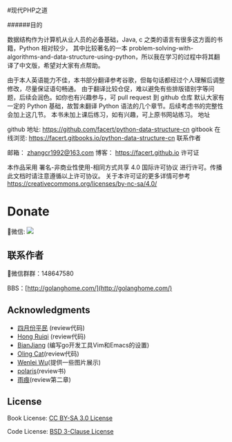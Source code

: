 #现代PHP之道

######目的

数据结构作为计算机从业人员的必备基础，Java, c 之类的语言有很多这方面的书籍，Python 相对较少， 其中比较著名的一本 problem-solving-with-algorithms-and-data-structure-using-python，所以我在学习的过程中将其翻译了中文版，希望对大家有点帮助。

由于本人英语能力不佳，本书部分翻译参考谷歌，但每句话都经过个人理解后调整修改，尽量保证语句畅通。
由于翻译比较仓促，难以避免有些排版错别字等问题，后续会润色。如你也有兴趣参与，可 pull request 到 github 仓库
默认大家有一定的 Python 基础，故暂未翻译 Python 语法的几个章节。后续考虑书的完整性会加上这几节。
本书未加上课后练习，如有兴趣，可上原书网站练习。
地址

github 地址: https://github.com/facert/python-data-structure-cn
gitbook 在线浏览: https://facert.gitbooks.io/python-data-structure-cn
联系作者

邮箱： zhangcr1992@163.com
博客： https://facert.github.io
许可证

本作品采用 署名-非商业性使用-相同方式共享 4.0 国际许可协议 进行许可。传播此文档时请注意遵循以上许可协议。 关于本许可证的更多详情可参考 https://creativecommons.org/licenses/by-nc-sa/4.0/


# Donate

微信:
![](http://oc9orpe44.bkt.clouddn.com/17-2-17/84635262-file_1487318515853_3eb6.png)


## 联系作者


微信群群：148647580

BBS：[http://golanghome.com/](http://golanghome.com/)

## Acknowledgments

 - [四月份平民](https://plus.google.com/110445767383269817959) (review代码)
 - [Hong Ruiqi](https://github.com/hongruiqi) (review代码)
 - [BianJiang](https://github.com/border) (编写go开发工具Vim和Emacs的设置)
 - [Oling Cat](https://github.com/OlingCat)(review代码)
 - [Wenlei Wu](mailto:spadesacn@gmail.com)(提供一些图片展示)
 - [polaris](https://github.com/polaris1119)(review书)
 - [雨痕](https://github.com/qyuhen)(review第二章)

## License
Book License: [CC BY-SA 3.0 License](http://creativecommons.org/licenses/by-sa/3.0/)

Code License: [BSD 3-Clause License](<https://github.com/astaxie/build-web-application-with-golang/blob/master/LICENSE.md>)